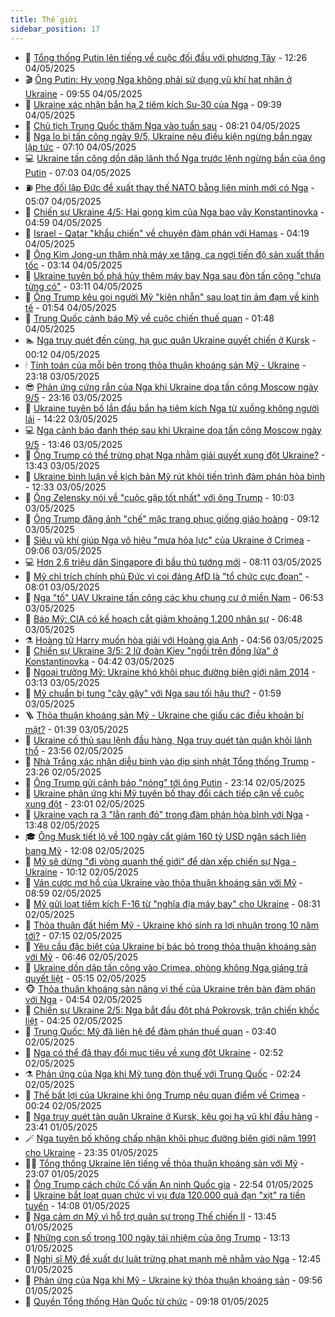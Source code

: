 ```yaml
---
title: Thế giới
sidebar_position: 17
---
```


<!-- dantri-the-gioi:START -->
- 🌋 [Tổng thống Putin lên tiếng về cuộc đối đầu với phương Tây](https://dantri.com.vn/the-gioi/tong-thong-putin-len-tieng-ve-cuoc-doi-dau-voi-phuong-tay-20250504184104922.htm) - 12:26 04/05/2025
- 🎬 [Ông Putin: Hy vọng Nga không phải sử dụng vũ khí hạt nhân ở Ukraine](https://dantri.com.vn/the-gioi/ong-putin-hy-vong-nga-khong-phai-su-dung-vu-khi-hat-nhan-o-ukraine-20250504164124608.htm) - 09:55 04/05/2025
- 🧰 [Ukraine xác nhận bắn hạ 2 tiêm kích Su-30 của Nga](https://dantri.com.vn/the-gioi/ukraine-xac-nhan-ban-ha-2-tiem-kich-su-30-cua-nga-20250504163331997.htm) - 09:39 04/05/2025
- 🌋 [Chủ tịch Trung Quốc thăm Nga vào tuần sau](https://dantri.com.vn/the-gioi/chu-tich-trung-quoc-tham-nga-vao-tuan-sau-20250504150632478.htm) - 08:21 04/05/2025
- 🗽 [Nga lo bị tấn công ngày 9/5, Ukraine nêu điều kiện ngừng bắn ngay lập tức](https://dantri.com.vn/the-gioi/nga-lo-bi-tan-cong-ngay-95-ukraine-neu-dieu-kien-ngung-ban-ngay-lap-tuc-20250504140319010.htm) - 07:10 04/05/2025
- 💻 [Ukraine tấn công dồn dập lãnh thổ Nga trước lệnh ngừng bắn của ông Putin](https://dantri.com.vn/the-gioi/ukraine-tan-cong-don-dap-lanh-tho-nga-truoc-lenh-ngung-ban-cua-ong-putin-20250504135631356.htm) - 07:03 04/05/2025
- ⛽️ [Phe đối lập Đức đề xuất thay thế NATO bằng liên minh mới có Nga](https://dantri.com.vn/the-gioi/phe-doi-lap-duc-de-xuat-thay-the-nato-bang-lien-minh-moi-co-nga-20250504112310068.htm) - 05:07 04/05/2025
- 🤩 [Chiến sự Ukraine 4/5: Hai gọng kìm của Nga bao vây Konstantinovka](https://dantri.com.vn/the-gioi/chien-su-ukraine-45-hai-gong-kim-cua-nga-bao-vay-konstantinovka-20250504114237124.htm) - 04:59 04/05/2025
- 🧐 [Israel - Qatar &quot;khẩu chiến&quot; về chuyện đàm phán với Hamas](https://dantri.com.vn/the-gioi/israel-qatar-khau-chien-ve-chuyen-dam-phan-voi-hamas-20250504105240017.htm) - 04:19 04/05/2025
- 🎊 [Ông Kim Jong-un thăm nhà máy xe tăng, ca ngợi tiến độ sản xuất thần tốc](https://dantri.com.vn/the-gioi/ong-kim-jong-un-tham-nha-may-xe-tang-ca-ngoi-tien-do-san-xuat-than-toc-20250504095056097.htm) - 03:14 04/05/2025
- 📝 [Ukraine tuyên bố phá hủy thêm máy bay Nga sau đòn tấn công &quot;chưa từng có&quot;](https://dantri.com.vn/the-gioi/ukraine-tuyen-bo-pha-huy-them-may-bay-nga-sau-don-tan-cong-chua-tung-co-20250504095441077.htm) - 03:11 04/05/2025
- 🤡 [Ông Trump kêu gọi người Mỹ &quot;kiên nhẫn&quot; sau loạt tin ảm đạm về kinh tế](https://dantri.com.vn/the-gioi/ong-trump-keu-goi-nguoi-my-kien-nhan-sau-loat-tin-am-dam-ve-kinh-te-20250504085319523.htm) - 01:54 04/05/2025
- 🥷 [Trung Quốc cảnh báo Mỹ về cuộc chiến thuế quan](https://dantri.com.vn/the-gioi/trung-quoc-canh-bao-my-ve-cuoc-chien-thue-quan-20250504072751415.htm) - 01:48 04/05/2025
- 🏊 [Nga truy quét đến cùng, hạ gục quân Ukraine quyết chiến ở Kursk](https://dantri.com.vn/the-gioi/nga-truy-quet-den-cung-ha-guc-quan-ukraine-quyet-chien-o-kursk-20250504070058299.htm) - 00:12 04/05/2025
- 🕯 [Tính toán của mỗi bên trong thỏa thuận khoáng sản Mỹ - Ukraine](https://dantri.com.vn/the-gioi/tinh-toan-cua-moi-ben-trong-thoa-thuan-khoang-san-my-ukraine-20250504060712937.htm) - 23:18 03/05/2025
- 😎 [Phản ứng cứng rắn của Nga khi Ukraine dọa tấn công Moscow ngày 9/5](https://dantri.com.vn/the-gioi/phan-ung-cung-ran-cua-nga-khi-ukraine-doa-tan-cong-moscow-ngay-95-20250504061012759.htm) - 23:16 03/05/2025
- 🌈 [Ukraine tuyên bố lần đầu bắn hạ tiêm kích Nga từ xuồng không người lái](https://dantri.com.vn/the-gioi/ukraine-tuyen-bo-lan-dau-ban-ha-tiem-kich-nga-tu-xuong-khong-nguoi-lai-20250503205708108.htm) - 14:22 03/05/2025
- 💻 [Nga cảnh báo đanh thép sau khi Ukraine dọa tấn công Moscow ngày 9/5](https://dantri.com.vn/the-gioi/nga-canh-bao-danh-thep-sau-khi-ukraine-doa-tan-cong-moscow-ngay-95-20250503204342755.htm) - 13:46 03/05/2025
- 🤖 [Ông Trump có thể trừng phạt Nga nhằm giải quyết xung đột Ukraine?](https://dantri.com.vn/the-gioi/ong-trump-co-the-trung-phat-nga-nham-giai-quyet-xung-dot-ukraine-20250503162043094.htm) - 13:43 03/05/2025
- 🦏 [Ukraine bình luận về kịch bản Mỹ rút khỏi tiến trình đàm phán hòa bình](https://dantri.com.vn/the-gioi/ukraine-binh-luan-ve-kich-ban-my-rut-khoi-tien-trinh-dam-phan-hoa-binh-20250503190153217.htm) - 12:33 03/05/2025
- 🌁 [Ông Zelensky nói về &quot;cuộc gặp tốt nhất&quot; với ông Trump](https://dantri.com.vn/the-gioi/ong-zelensky-noi-ve-cuoc-gap-tot-nhat-voi-ong-trump-20250503165942386.htm) - 10:03 03/05/2025
- 🐘 [Ông Trump đăng ảnh &quot;chế&quot; mặc trang phục giống giáo hoàng](https://dantri.com.vn/the-gioi/ong-trump-dang-anh-che-mac-trang-phuc-giong-giao-hoang-20250503160520266.htm) - 09:12 03/05/2025
- 🥷 [Siêu vũ khí giúp Nga vô hiệu &quot;mưa hỏa lực&quot; của Ukraine ở Crimea](https://dantri.com.vn/the-gioi/sieu-vu-khi-giup-nga-vo-hieu-mua-hoa-luc-cua-ukraine-o-crimea-20250503155244846.htm) - 09:06 03/05/2025
- 💻 [Hơn 2,6 triệu dân Singapore đi bầu thủ tướng mới](https://dantri.com.vn/the-gioi/hon-26-trieu-dan-singapore-di-bau-thu-tuong-moi-20250503135753828.htm) - 08:11 03/05/2025
- 🎡 [Mỹ chỉ trích chính phủ Đức vì coi đảng AfD là &quot;tổ chức cực đoan&quot;](https://dantri.com.vn/the-gioi/my-chi-trich-chinh-phu-duc-vi-coi-dang-afd-la-to-chuc-cuc-doan-20250503145619750.htm) - 08:01 03/05/2025
- 🧰 [Nga &quot;tố&quot; UAV Ukraine tấn công các khu chung cư ở miền Nam](https://dantri.com.vn/the-gioi/nga-to-uav-ukraine-tan-cong-cac-khu-chung-cu-o-mien-nam-20250503132101199.htm) - 06:53 03/05/2025
- 🥸 [Báo Mỹ: CIA có kế hoạch cắt giảm khoảng 1.200 nhân sự](https://dantri.com.vn/the-gioi/bao-my-cia-co-ke-hoach-cat-giam-khoang-1200-nhan-su-20250503133754363.htm) - 06:48 03/05/2025
- ⚗️ [Hoàng tử Harry muốn hòa giải với Hoàng gia Anh](https://dantri.com.vn/the-gioi/hoang-tu-harry-muon-hoa-giai-voi-hoang-gia-anh-20250503114418941.htm) - 04:56 03/05/2025
- 🌮 [Chiến sự Ukraine 3/5: 2 lữ đoàn Kiev &quot;ngồi trên đống lửa&quot; ở Konstantinovka](https://dantri.com.vn/the-gioi/chien-su-ukraine-35-2-lu-doan-kiev-ngoi-tren-dong-lua-o-konstantinovka-20250503112517887.htm) - 04:42 03/05/2025
- 🎃 [Ngoại trưởng Mỹ: Ukraine khó khôi phục đường biên giới năm 2014](https://dantri.com.vn/the-gioi/ngoai-truong-my-ukraine-kho-khoi-phuc-duong-bien-gioi-nam-2014-20250503100302781.htm) - 03:13 03/05/2025
- 💫 [Mỹ chuẩn bị tung &quot;cây gậy&quot; với Nga sau tối hậu thư?](https://dantri.com.vn/the-gioi/my-chuan-bi-tung-cay-gay-voi-nga-sau-toi-hau-thu-20250503083626611.htm) - 01:59 03/05/2025
- 🪜 [Thỏa thuận khoáng sản Mỹ - Ukraine che giấu các điều khoản bí mật?](https://dantri.com.vn/the-gioi/thoa-thuan-khoang-san-my-ukraine-che-giau-cac-dieu-khoan-bi-mat-20250503081902532.htm) - 01:39 03/05/2025
- 🌋 [Ukraine cố thủ sau lệnh đầu hàng, Nga truy quét tàn quân khỏi lãnh thổ](https://dantri.com.vn/the-gioi/ukraine-co-thu-sau-lenh-dau-hang-nga-truy-quet-tan-quan-khoi-lanh-tho-20250503064614292.htm) - 23:56 02/05/2025
- 🦏 [Nhà Trắng xác nhận diễu binh vào dịp sinh nhật Tổng thống Trump](https://dantri.com.vn/the-gioi/nha-trang-xac-nhan-dieu-binh-vao-dip-sinh-nhat-tong-thong-trump-20250503061858217.htm) - 23:26 02/05/2025
- 👀 [Ông Trump gửi cảnh báo &quot;nóng&quot; tới ông Putin](https://dantri.com.vn/the-gioi/ong-trump-gui-canh-bao-nong-toi-ong-putin-20250503060026263.htm) - 23:14 02/05/2025
- 🧰 [Ukraine phản ứng khi Mỹ tuyên bố thay đổi cách tiếp cận về cuộc xung đột](https://dantri.com.vn/the-gioi/ukraine-phan-ung-khi-my-tuyen-bo-thay-doi-cach-tiep-can-ve-cuoc-xung-dot-20250503055419021.htm) - 23:01 02/05/2025
- 🚀 [Ukraine vạch ra 3 &quot;lằn ranh đỏ&quot; trong đàm phán hòa bình với Nga](https://dantri.com.vn/the-gioi/ukraine-vach-ra-3-lan-ranh-do-trong-dam-phan-hoa-binh-voi-nga-20250502202938943.htm) - 13:48 02/05/2025
- 🎓 [Ông Musk tiết lộ về 100 ngày cắt giảm 160 tỷ USD ngân sách liên bang Mỹ](https://dantri.com.vn/the-gioi/ong-musk-tiet-lo-ve-100-ngay-cat-giam-160-ty-usd-ngan-sach-lien-bang-my-20250502185633839.htm) - 12:08 02/05/2025
- 🥸 [Mỹ sẽ dừng &quot;đi vòng quanh thế giới&quot; để dàn xếp chiến sự Nga - Ukraine](https://dantri.com.vn/the-gioi/my-se-dung-di-vong-quanh-the-gioi-de-dan-xep-chien-su-nga-ukraine-20250502170121996.htm) - 10:12 02/05/2025
- 🦅 [Ván cược mơ hồ của Ukraine vào thỏa thuận khoáng sản với Mỹ](https://dantri.com.vn/the-gioi/van-cuoc-mo-ho-cua-ukraine-vao-thoa-thuan-khoang-san-voi-my-20250502153259130.htm) - 08:59 02/05/2025
- 🤭 [Mỹ gửi loạt tiêm kích F-16 từ &quot;nghĩa địa máy bay&quot; cho Ukraine](https://dantri.com.vn/the-gioi/my-gui-loat-tiem-kich-f-16-tu-nghia-dia-may-bay-cho-ukraine-20250502144958987.htm) - 08:31 02/05/2025
- 🤖 [Thỏa thuận đất hiếm Mỹ - Ukraine khó sinh ra lợi nhuận trong 10 năm tới?](https://dantri.com.vn/the-gioi/thoa-thuan-dat-hiem-my-ukraine-kho-sinh-ra-loi-nhuan-trong-10-nam-toi-20250502141005281.htm) - 07:15 02/05/2025
- 🐲 [Yêu cầu đặc biệt của Ukraine bị bác bỏ trong thỏa thuận khoáng sản với Mỹ](https://dantri.com.vn/the-gioi/yeu-cau-dac-biet-cua-ukraine-bi-bac-bo-trong-thoa-thuan-khoang-san-voi-my-20250502092900632.htm) - 06:46 02/05/2025
- 🫣 [Ukraine dồn dập tấn công vào Crimea, phòng không Nga giáng trả quyết liệt](https://dantri.com.vn/the-gioi/ukraine-don-dap-tan-cong-vao-crimea-phong-khong-nga-giang-tra-quyet-liet-20250502121507563.htm) - 05:15 02/05/2025
- 🐵 [Thỏa thuận khoáng sản nâng vị thế của Ukraine trên bàn đàm phán với Nga](https://dantri.com.vn/the-gioi/thoa-thuan-khoang-san-nang-vi-the-cua-ukraine-tren-ban-dam-phan-voi-nga-20250502114208813.htm) - 04:54 02/05/2025
- 🫶 [Chiến sự Ukraine 2/5: Nga bắt đầu đột phá Pokrovsk, trận chiến khốc liệt](https://dantri.com.vn/the-gioi/chien-su-ukraine-25-nga-bat-dau-dot-pha-pokrovsk-tran-chien-khoc-liet-20250502112415404.htm) - 04:25 02/05/2025
- 💃 [Trung Quốc: Mỹ đã liên hệ để đàm phán thuế quan](https://dantri.com.vn/the-gioi/trung-quoc-my-da-lien-he-de-dam-phan-thue-quan-20250502103829056.htm) - 03:40 02/05/2025
- 💫 [Nga có thể đã thay đổi mục tiêu về xung đột Ukraine](https://dantri.com.vn/the-gioi/nga-co-the-da-thay-doi-muc-tieu-ve-xung-dot-ukraine-20250502091729407.htm) - 02:52 02/05/2025
- ⚗️ [Phản ứng của Nga khi Mỹ tung đòn thuế với Trung Quốc](https://dantri.com.vn/the-gioi/phan-ung-cua-nga-khi-my-tung-don-thue-voi-trung-quoc-20250502083647900.htm) - 02:24 02/05/2025
- 🥷 [Thế bất lợi của Ukraine khi ông Trump nêu quan điểm về Crimea](https://dantri.com.vn/the-gioi/the-bat-loi-cua-ukraine-khi-ong-trump-neu-quan-diem-ve-crimea-20250424235154807.htm) - 00:24 02/05/2025
- 🥸 [Nga truy quét tàn quân Ukraine ở Kursk, kêu gọi hạ vũ khí đầu hàng](https://dantri.com.vn/the-gioi/nga-truy-quet-tan-quan-ukraine-o-kursk-keu-goi-ha-vu-khi-dau-hang-20250502063436455.htm) - 23:41 01/05/2025
- 🪄 [Nga tuyên bố không chấp nhận khôi phục đường biên giới năm 1991 cho Ukraine](https://dantri.com.vn/the-gioi/nga-tuyen-bo-khong-chap-nhan-khoi-phuc-duong-bien-gioi-nam-1991-cho-ukraine-20250502062939225.htm) - 23:35 01/05/2025
- 🧑‍💻 [Tổng thống Ukraine lên tiếng về thỏa thuận khoáng sản với Mỹ](https://dantri.com.vn/the-gioi/tong-thong-ukraine-len-tieng-ve-thoa-thuan-khoang-san-voi-my-20250502055905965.htm) - 23:07 01/05/2025
- 🤭 [Ông Trump cách chức Cố vấn An ninh Quốc gia](https://dantri.com.vn/the-gioi/ong-trump-cach-chuc-co-van-an-ninh-quoc-gia-20250502055209900.htm) - 22:54 01/05/2025
- 🗽 [Ukraine bắt loạt quan chức vì vụ đưa 120.000 quả đạn &quot;xịt&quot; ra tiền tuyến](https://dantri.com.vn/the-gioi/ukraine-bat-loat-quan-chuc-vi-vu-dua-120000-qua-dan-xit-ra-tien-tuyen-20250501202635068.htm) - 14:08 01/05/2025
- 🤖 [Nga cảm ơn Mỹ vì hỗ trợ quân sự trong Thế chiến II](https://dantri.com.vn/the-gioi/nga-cam-on-my-vi-ho-tro-quan-su-trong-the-chien-ii-20250501193306562.htm) - 13:45 01/05/2025
- 🌈 [Những con số trong 100 ngày tái nhiệm của ông Trump](https://dantri.com.vn/the-gioi/nhung-con-so-trong-100-ngay-tai-nhiem-cua-ong-trump-20250429141249470.htm) - 13:13 01/05/2025
- 🤩 [Nghị sĩ Mỹ đề xuất dự luật trừng phạt mạnh mẽ nhằm vào Nga](https://dantri.com.vn/the-gioi/nghi-si-my-de-xuat-du-luat-trung-phat-manh-me-nham-vao-nga-20250501190232489.htm) - 12:45 01/05/2025
- 🤗 [Phản ứng của Nga khi Mỹ - Ukraine ký thỏa thuận khoáng sản](https://dantri.com.vn/the-gioi/phan-ung-cua-nga-khi-my-ukraine-ky-thoa-thuan-khoang-san-20250501154746711.htm) - 09:56 01/05/2025
- 🙉 [Quyền Tổng thống Hàn Quốc từ chức](https://dantri.com.vn/the-gioi/quyen-tong-thong-han-quoc-tu-chuc-20250501160852605.htm) - 09:18 01/05/2025<!-- dantri-the-gioi:END -->
